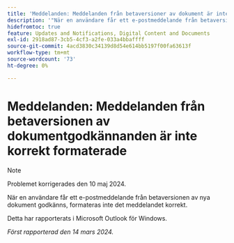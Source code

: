 ```yaml
---
title: 'Meddelanden: Meddelanden från betaversioner av dokument är inte korrekt formaterade'
description: '"När en användare får ett e-postmeddelande från betaversionen av nya dokument godkänner, formateras det inte korrekt. '''
hidefromtoc: true
feature: Updates and Notifications, Digital Content and Documents
exl-id: 2918ad87-3cb5-4cf3-a2fe-033a4bbaffff
source-git-commit: 4acd3830c34139d8d54e614bb5197f00fa63613f
workflow-type: tm+mt
source-wordcount: '73'
ht-degree: 0%

---
```


# Meddelanden: Meddelanden från betaversionen av dokumentgodkännanden är inte korrekt formaterade

>[!NOTE]
>
>Problemet korrigerades den 10 maj 2024.

När en användare får ett e-postmeddelande från betaversionen av nya dokument godkänns, formateras inte det meddelandet korrekt.

Detta har rapporterats i Microsoft Outlook för Windows.

_Först rapporterad den 14 mars 2024._
